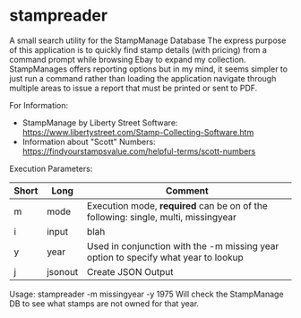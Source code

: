 ﻿# stampreader
A small search utility for the StampManage Database
The express purpose of this application is to quickly find stamp details (with pricing) from a command prompt while browsing Ebay to expand my collection. StampManages offers reporting options but in my mind, it seems simpler to just run a command rather than loading the application navigate through multiple areas to issue a report that must be printed or sent to PDF.

For Information:
* StampManage by Liberty Street Software: https://www.libertystreet.com/Stamp-Collecting-Software.htm
* Information about "Scott" Numbers: https://findyourstampsvalue.com/helpful-terms/scott-numbers

Execution Parameters:

Short|Long|Comment
-|-|-
m|mode|Execution mode, **required** can be on of the following: single, multi, missingyear
i|input|blah
y|year|Used in conjunction with the -m missing year option to specify what year to lookup
j|jsonout|Create JSON Output

Usage:
stampreader -m missingyear -y 1975
Will check the StampManage DB to see what stamps are not owned for that year.

